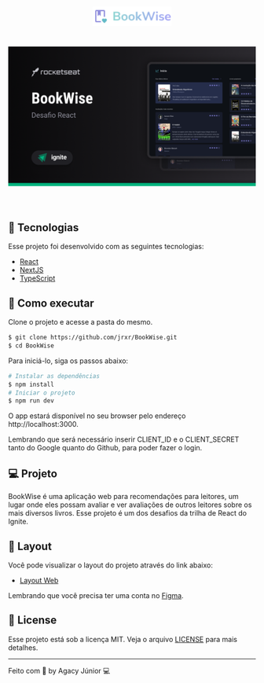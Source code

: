 <p align="center">
  <img alt="BookWise" src=".github/logo.png" width="160px">
</p>

<h1 align="center">
    <img alt="BookWise" src=".github/cover.png" />
</h1>

<br>

## 🧪 Tecnologias

Esse projeto foi desenvolvido com as seguintes tecnologias:

- [React](https://reactjs.org)
- [NextJS](https://nextjs.org)
- [TypeScript](https://www.typescriptlang.org/)

## 🚀 Como executar

Clone o projeto e acesse a pasta do mesmo.

```bash
$ git clone https://github.com/jrxr/BookWise.git
$ cd BookWise
```

Para iniciá-lo, siga os passos abaixo:
```bash
# Instalar as dependências
$ npm install
# Iniciar o projeto
$ npm run dev
```
O app estará disponível no seu browser pelo endereço http://localhost:3000.

Lembrando que será necessário inserir CLIENT_ID e o CLIENT_SECRET tanto do Google quanto do Github, para poder fazer o login.

## 💻 Projeto

BookWise é uma aplicação web para recomendações para leitores, um lugar onde eles possam avaliar e ver avaliações de outros leitores sobre os mais diversos livros.
Esse projeto é um dos desafios da trilha de React do Ignite.

## 🔖 Layout

Você pode visualizar o layout do projeto através do link abaixo:

- [Layout Web](https://www.figma.com/file/phaOi5GwiuCYJuXA8PcWl6/BookWise--%E2%80%A2-Desafio-React-(Copy)?type=design&node-id=0-1&mode=design&t=teXEPJ5U2qEfvZho-0)

Lembrando que você precisa ter uma conta no [Figma](http://figma.com/).

## 📝 License

Esse projeto está sob a licença MIT. Veja o arquivo [LICENSE](LICENSE.md) para mais detalhes.

---

Feito com 💜 by Agacy Júnior 💻